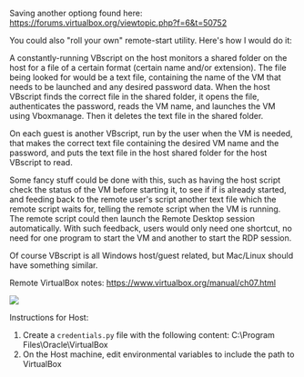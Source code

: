 Saving another optiong found here: 
https://forums.virtualbox.org/viewtopic.php?f=6&t=50752

You could also "roll your own" remote-start utility. Here's how I would do it:

A constantly-running VBscript on the host monitors a shared folder on the host for a file of a certain format (certain name and/or extension). The file being looked for would be a text file, containing the name of the VM that needs to be launched and any desired password data. When the host VBscript finds the correct file in the shared folder, it opens the file, authenticates the password, reads the VM name, and launches the VM using Vboxmanage. Then it deletes the text file in the shared folder.

On each guest is another VBscript, run by the user when the VM is needed, that makes the correct text file containing the desired VM name and the password, and puts the text file in the host shared folder for the host VBscript to read.

Some fancy stuff could be done with this, such as having the host script check the status of the VM before starting it, to see if if is already started, and feeding back to the remote user's script another text file which the remote script waits for, telling the remote script when the VM is running. The remote script could then launch the Remote Desktop session automatically. With such feedback, users would only need one shortcut, no need for one program to start the VM and another to start the RDP session.

Of course VBscript is all Windows host/guest related, but Mac/Linux should have something similar.



Remote VirtualBox notes:
https://www.virtualbox.org/manual/ch07.html

<img src="https://docs.google.com/drawings/d/e/2PACX-1vQevc5XdrN6K5ADm2ybDjXvxPyoJ-_8ntQC5951pA12Htlbadk793UIfQNXWslp_rcQO5m3BGe4xBxC/pub?w=960&amp;h=720">

Instructions for Host:
1. Create a `credentials.py` file with the following content:
C:\Program Files\Oracle\VirtualBox
2. On the Host machine, edit environmental variables to include the path to VirtualBox
